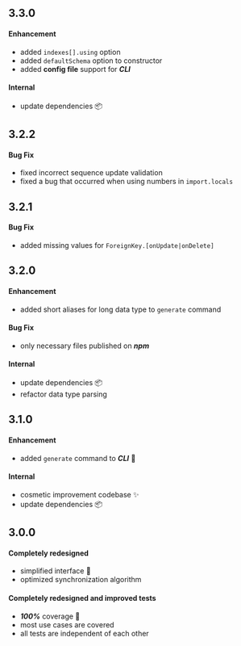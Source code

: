 ## 3.3.0

#### Enhancement

- added `indexes[].using` option
- added `defaultSchema` option to constructor
- added **config file** support for **_CLI_**

#### Internal

- update dependencies :package:

## 3.2.2

#### Bug Fix

- fixed incorrect sequence update validation
- fixed a bug that occurred when using numbers in `import.locals`

## 3.2.1

#### Bug Fix

- added missing values for `ForeignKey.[onUpdate|onDelete]`

## 3.2.0

#### Enhancement

- added short aliases for long data type to `generate` command

#### Bug Fix

- only necessary files published on **_npm_**

#### Internal

- update dependencies :package:
- refactor data type parsing

## 3.1.0

#### Enhancement

- added `generate` command to **_CLI_** :tada:

#### Internal

- cosmetic improvement codebase :sparkles:
- update dependencies :package:

## 3.0.0

#### Completely redesigned

- simplified interface :gem:
- optimized synchronization algorithm

#### Completely redesigned and improved tests

- _**100%**_ coverage :tada:
- most use cases are covered
- all tests are independent of each other
